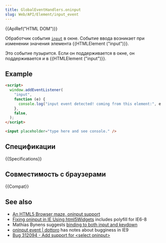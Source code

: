 ```yaml
---
title: GlobalEventHandlers.oninput
slug: Web/API/Element/input_event
---
```


{{ApiRef("HTML DOM")}}

Обработчик события [`input`](/ru/docs/Web/Events/input) в окне. Событие ввода возникает при изменении значения элемента {{HTMLElement ("input")}}.

Это событие пузырится. Если он поддерживается в окне, он поддерживается и в {{HTMLElement ("input")}}.

## Example

```html
<script>
  window.addEventListener(
    "input",
    function (e) {
      console.log("input event detected! coming from this element:", e.target);
    },
    false,
  );
</script>

<input placeholder="type here and see console." />
```

## Спецификации

{{Specifications}}

## Совместимость с браузерами

{{Compat}}

## See also

- [An HTML5 Browser maze, oninput support](http://blog.danielfriesen.name/2010/02/16/html5-browser-maze-oninput-support/)
- [Fixing oninput in IE Using html5Widgets](http://www.useragentman.com/blog/2011/05/12/fixing-oninput-in-ie9-using-html5widgets/) includes polyfill for IE6-8
- Mathias Bynens suggests [binding to both input and keydown](http://mathiasbynens.be/notes/oninput)
- [oninput event | dottoro](http://help.dottoro.com/ljhxklln.php) has notes about bugginess in IE9
- [Bug 312094 - Add support for \<select oninput>](https://bugzilla.mozilla.org/show_bug.cgi?id=312094)

